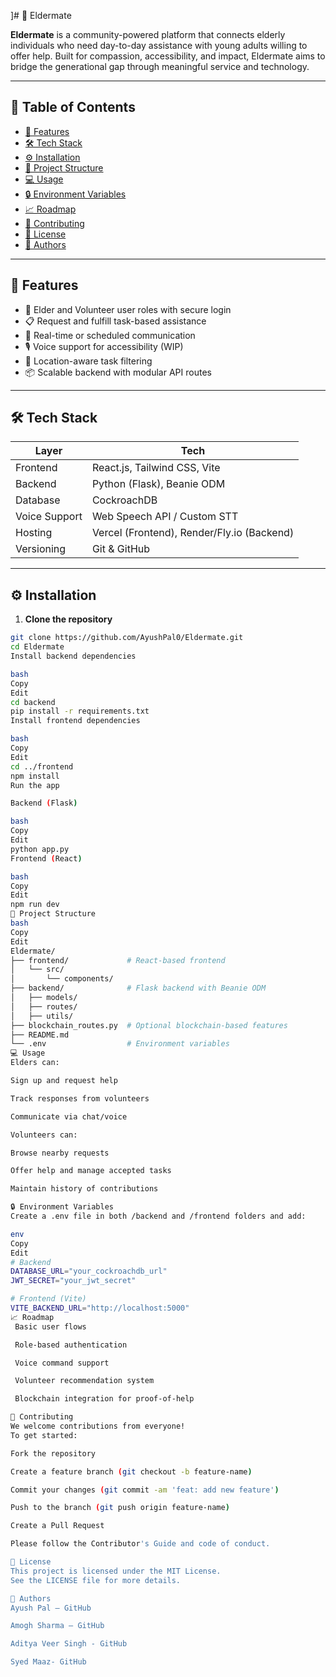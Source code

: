 ]# 🧓 Eldermate

**Eldermate** is a community-powered platform that connects elderly individuals who need day-to-day assistance with young adults willing to offer help. Built for compassion, accessibility, and impact, Eldermate aims to bridge the generational gap through meaningful service and technology.

---

## 📌 Table of Contents

- [🚀 Features](#-features)
- [🛠 Tech Stack](#-tech-stack)
- [⚙️ Installation](#️-installation)
- [📂 Project Structure](#-project-structure)
- [💻 Usage](#-usage)
- [🔒 Environment Variables](#-environment-variables)
- [📈 Roadmap](#-roadmap)
- [🤝 Contributing](#-contributing)
- [📄 License](#-license)
- [👥 Authors](#-authors)

---

## 🚀 Features

- 👵 Elder and Volunteer user roles with secure login
- 📋 Request and fulfill task-based assistance
- 💬 Real-time or scheduled communication
- 🎙️ Voice support for accessibility (WIP)
- 📍 Location-aware task filtering
- 📦 Scalable backend with modular API routes

---

## 🛠 Tech Stack

| Layer        | Tech                           |
|--------------|--------------------------------|
| Frontend     | React.js, Tailwind CSS, Vite   |
| Backend      | Python (Flask), Beanie ODM     |
| Database     | CockroachDB                    |
| Voice Support| Web Speech API / Custom STT    |
| Hosting      | Vercel (Frontend), Render/Fly.io (Backend) |
| Versioning   | Git & GitHub                   |

---

## ⚙️ Installation

1. **Clone the repository**
```bash
git clone https://github.com/AyushPal0/Eldermate.git
cd Eldermate
Install backend dependencies

bash
Copy
Edit
cd backend
pip install -r requirements.txt
Install frontend dependencies

bash
Copy
Edit
cd ../frontend
npm install
Run the app

Backend (Flask)

bash
Copy
Edit
python app.py
Frontend (React)

bash
Copy
Edit
npm run dev
📂 Project Structure
bash
Copy
Edit
Eldermate/
├── frontend/             # React-based frontend
│   └── src/
│       └── components/
├── backend/              # Flask backend with Beanie ODM
│   ├── models/
│   ├── routes/
│   ├── utils/
├── blockchain_routes.py  # Optional blockchain-based features
├── README.md
└── .env                  # Environment variables
💻 Usage
Elders can:

Sign up and request help

Track responses from volunteers

Communicate via chat/voice

Volunteers can:

Browse nearby requests

Offer help and manage accepted tasks

Maintain history of contributions

🔒 Environment Variables
Create a .env file in both /backend and /frontend folders and add:

env
Copy
Edit
# Backend
DATABASE_URL="your_cockroachdb_url"
JWT_SECRET="your_jwt_secret"

# Frontend (Vite)
VITE_BACKEND_URL="http://localhost:5000"
📈 Roadmap
 Basic user flows

 Role-based authentication

 Voice command support

 Volunteer recommendation system

 Blockchain integration for proof-of-help

🤝 Contributing
We welcome contributions from everyone!
To get started:

Fork the repository

Create a feature branch (git checkout -b feature-name)

Commit your changes (git commit -am 'feat: add new feature')

Push to the branch (git push origin feature-name)

Create a Pull Request

Please follow the Contributor's Guide and code of conduct.

📄 License
This project is licensed under the MIT License.
See the LICENSE file for more details.

👥 Authors
Ayush Pal – GitHub

Amogh Sharma – GitHub

Aditya Veer Singh - GitHub

Syed Maaz- GitHub

